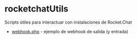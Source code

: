 # rocketchatUtils
Scripts útiles para interactuar con instalaciones de Rocket.Chat

* [webhook.php](webhook) - ejemplo de webhook de salida (y entrada)
